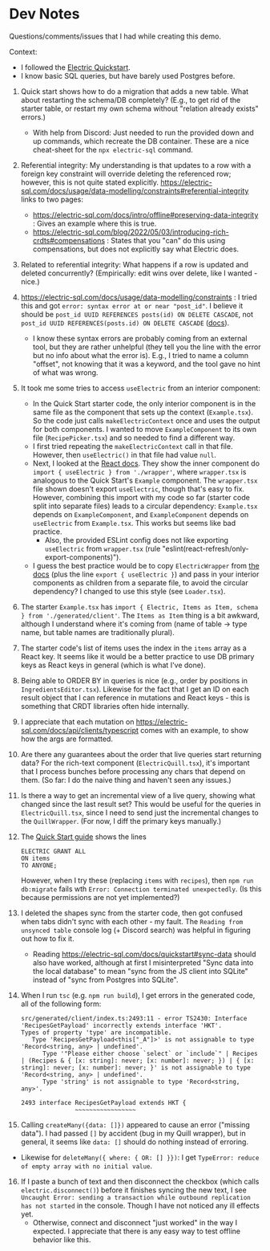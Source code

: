 # Dev Notes

Questions/comments/issues that I had while creating this demo.

Context:

- I followed the [Electric Quickstart](https://electric-sql.com/docs/quickstart).
- I know basic SQL queries, but have barely used Postgres before.

1. Quick start shows how to do a migration that adds a new table. What about restarting the schema/DB completely? (E.g., to get rid of the starter table, or restart my own schema without "relation already exists" errors.)
   - With help from Discord: Just needed to run the provided down and up commands, which recreate the DB container. These are a nice cheat-sheet for the `npx electric-sql` command.
2. Referential integrity: My understanding is that updates to a row with a foreign key constraint will override deleting the referenced row; however, this is not quite stated explicitly. https://electric-sql.com/docs/usage/data-modelling/constraints#referential-integrity links to two pages:
   - https://electric-sql.com/docs/intro/offline#preserving-data-integrity : Gives an example where this is true.
   - https://electric-sql.com/blog/2022/05/03/introducing-rich-crdts#compensations : States that you "can" do this using compensations, but does not explicitly say what Electric does.
3. Related to referential integrity: What happens if a row is updated and deleted concurrently? (Empirically: edit wins over delete, like I wanted - nice.)
4. https://electric-sql.com/docs/usage/data-modelling/constraints : I tried this and got `error: syntax error at or near "post_id"`. I believe it should be `post_id UUID REFERENCES posts(id) ON DELETE CASCADE`, not `post_id UUID REFERENCES(posts.id) ON DELETE CASCADE` ([docs](https://www.postgresql.org/docs/current/tutorial-fk.html)).
   - I know these syntax errors are probably coming from an external tool, but they are rather unhelpful (they tell you the line with the error but no info about what the error is). E.g., I tried to name a column "offset", not knowing that it was a keyword, and the tool gave no hint of what was wrong.
5. It took me some tries to access `useElectric` from an interior component:
   - In the Quick Start starter code, the only interior component is in the same file as the component that sets up the context (`Example.tsx`). So the code just calls `makeElectricContext` once and uses the output for both components. I wanted to move `ExampleComponent` to its own file (`RecipePicker.tsx`) and so needed to find a different way.
   - I first tried repeating the `makeElectricContext` call in that file. However, then `useElectric()` in that file had value `null`.
   - Next, I looked at the [React docs](https://electric-sql.com/docs/integrations/frontend/react). They show the inner component do `import { useElectric } from './wrapper'`, where `wrapper.tsx` is analogous to the Quick Start's `Example` component. The `wrapper.tsx` file shown doesn't export `useElectric`, though that's easy to fix. However, combining this import with my code so far (starter code split into separate files) leads to a circular dependency: `Example.tsx` depends on `ExampleComponent`, and `ExampleComponent` depends on `useElectric` from `Example.tsx`. This works but seems like bad practice.
     - Also, the provided ESLint config does not like exporting `useElectric` from `wrapper.tsx` (rule "eslint(react-refresh/only-export-components)").
   - I guess the best practice would be to copy `ElectricWrapper` from [the docs](https://electric-sql.com/docs/integrations/frontend/react) (plus the line `export { useElectric }`) and pass in your interior components as children from a separate file, to avoid the circular dependency? I changed to use this style (see `Loader.tsx`).
6. The starter `Example.tsx` has `import { Electric, Items as Item, schema } from './generated/client'`. The `Items as Item` thing is a bit awkward, although I understand where it's coming from (name of table -> type name, but table names are traditionally plural).
7. The starter code's list of items uses the index in the `items` array as a React key. It seems like it would be a better practice to use DB primary keys as React keys in general (which is what I've done).
8. Being able to ORDER BY in queries is nice (e.g., order by positions in `IngredientsEditor.tsx`). Likewise for the fact that I get an ID on each result object that I can reference in mutations and React keys - this is something that CRDT libraries often hide internally.
9. I appreciate that each mutation on https://electric-sql.com/docs/api/clients/typescript comes with an example, to show how the args are formatted.
10. Are there any guarantees about the order that live queries start returning data? For the rich-text component (`ElectricQuill.tsx`), it's important that I process bunches before processing any chars that depend on them. (So far: I do the naive thing and haven't seen any issues.)
11. Is there a way to get an incremental view of a live query, showing what changed since the last result set? This would be useful for the queries in `ElectricQuill.tsx`, since I need to send just the incremental changes to the `QuillWrapper`. (For now, I diff the primary keys manually.)
12. The [Quick Start guide](https://electric-sql.com/docs/quickstart#expose-data) shows the lines
    ```
    ELECTRIC GRANT ALL
    ON items
    TO ANYONE;
    ```
    However, when I try these (replacing `items` with `recipes`), then `npm run db:migrate` fails wth `Error: Connection terminated unexpectedly`. (Is this because permissions are not yet implemented?)
13. I deleted the shapes sync from the starter code, then got confused when tabs didn't sync with each other - my fault. The `Reading from unsynced table` console log (+ Discord search) was helpful in figuring out how to fix it.
    - Reading https://electric-sql.com/docs/quickstart#sync-data should also have worked, although at first I misinterpreted "Sync data into the local database" to mean "sync from the JS client into SQLite" instead of "sync from Postgres into SQLite".
14. When I run `tsc` (e.g. `npm run build`), I get errors in the generated code, all of the following form:

    ```
    src/generated/client/index.ts:2493:11 - error TS2430: Interface 'RecipesGetPayload' incorrectly extends interface 'HKT'.
    Types of property 'type' are incompatible.
       Type 'RecipesGetPayload<this["_A"]>' is not assignable to type 'Record<string, any> | undefined'.
          Type '"Please either choose `select` or `include`" | Recipes | (Recipes & { [x: string]: never; [x: number]: never; }) | { [x: string]: never; [x: number]: never; }' is not assignable to type 'Record<string, any> | undefined'.
          Type 'string' is not assignable to type 'Record<string, any>'.

    2493 interface RecipesGetPayload extends HKT {
                   ~~~~~~~~~~~~~~~~~
    ```

15. Calling `createMany({data: []})` appeared to cause an error ("missing data"). I had passed `[]` by accident (bug in my Quill wrapper), but in general, it seems like `data: []` should do nothing instead of erroring.

- Likewise for `deleteMany({ where: { OR: [] }})`: I get `TypeError: reduce of empty array with no initial value`.

16. If I paste a bunch of text and then disconnect the checkbox (which calls `electric.disconnect()`) before it finishes syncing the new text, I see `Uncaught Error: sending a transaction while outbound replication has not started` in the console. Though I have not noticed any ill effects yet.
    - Otherwise, connect and disconnect "just worked" in the way I expected. I appreciate that there is any easy way to test offline behavior like this.
